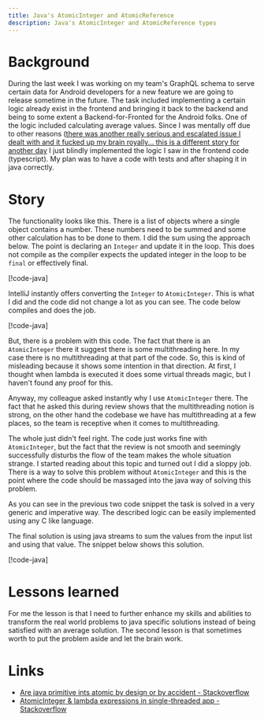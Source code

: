 ```yaml
---
title: Java's AtomicInteger and AtomicReference
description: Java's AtomicInteger and AtomicReference types
---
```


# Background

During the last week I was working on my team's GraphQL schema to serve certain data for
Android developers for a new feature we are going to release sometime in the future.
The task included implementing a certain logic already exist in the frontend and bringing it
back to the backend and being to some extent a Backend-for-Fronted for the Android folks.
One of the logic included calculating average values.
Since I was mentally off due to other reasons ([there was another really serious and escalated
issue I dealt with and it fucked up my brain royally... this is a different story for another
day](https://x.com/csanyi_andras/status/1849850404307083592) I just blindly implemented the logic I saw in the frontend code (typescript).
My plan was to have a code with tests and after shaping it in java correctly.

# Story

The functionality looks like this.
There is a list of objects where a single object contains a number.
These numbers need to be summed and some other calculation has to be done to them.
I did the sum using the approach below.
The point is declaring an `Integer` and update it in the loop.
This does not compile as the compiler expects the updated integer in the loop to be `final` or
effectively final.

[!code-java[](src/demo/src/test/java/com/example/demo/Logic.java#L9-L17)]

IntelliJ instantly offers converting the `Integer` to `AtomicInteger`.
This is what I did and the code did not change a lot as you can see.
The code below compiles and does the job.

[!code-java[](src/demo/src/test/java/com/example/demo/Logic.java#L21-L29)]

But, there is a problem with this code.
The fact that there is an `AtomicInteger` there it suggest there is some multithreading here.
In my case there is no multithreading at that part of the code.
So, this is kind of misleading because it shows some intention in that direction.
At first, I thought when lambda is executed it does some virtual threads magic, but I haven't
found any proof for this.

Anyway, my colleague asked instantly why I use `AtomicInteger` there.
The fact that he asked this during review shows that the multithreading notion is strong, on
the other hand the codebase we have has multithreading at a few places, so the team is
receptive when it comes to multithreading.

The whole just didn't feel right.
The code just works fine with `AtomicInteger`, but the fact that the review is not smooth and
seemingly successfully disturbs the flow of the team makes the whole situation strange.
I started reading about this topic and turned out I did a sloppy job.
There is a way to solve this problem without `AtomicInteger` and this is the point where the
code should be massaged into the java way of solving this problem.

As you can see in the previous two code snippet the task is solved in a very generic and
imperative way.
The described logic can be easily implemented using any C like language.

The final solution is using java streams to sum the values from the input list and using that
value.
The snippet below shows this solution.

[!code-java[](src/demo/src/test/java/com/example/demo/Logic.java#L33-L41)]

# Lessons learned

For me the lesson is that I need to further enhance my skills and abilities to transform the
real world problems to java specific solutions instead of being satisfied with an average
solution.
The second lesson is that sometimes worth to put the problem aside and let the brain work.

# Links

- [Are java primitive ints atomic by design or by accident - Stackoverflow]("https://stackoverflow.com/questions/1006655/are-java-primitive-ints-atomic-by-design-or-by-accident)
- [AtomicInteger & lambda expressions in single-threaded app - Stackoverflow]("https://stackoverflow.com/questions/71488501/atomicinteger-lambda-expressions-in-single-threaded-app")
